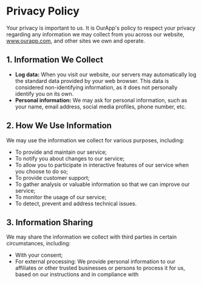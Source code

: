 # Privacy Policy

Your privacy is important to us. It is OurApp's policy to respect your privacy regarding any information we may collect from you across our website, www.ourapp.com, and other sites we own and operate.

## 1. Information We Collect

- **Log data:** When you visit our website, our servers may automatically log the standard data provided by your web browser. This data is considered non-identifying information, as it does not personally identify you on its own.
- **Personal information:** We may ask for personal information, such as your name, email address, social media profiles, phone number, etc.

## 2. How We Use Information

We may use the information we collect for various purposes, including:

- To provide and maintain our service;
- To notify you about changes to our service;
- To allow you to participate in interactive features of our service when you choose to do so;
- To provide customer support;
- To gather analysis or valuable information so that we can improve our service;
- To monitor the usage of our service;
- To detect, prevent and address technical issues.

## 3. Information Sharing

We may share the information we collect with third parties in certain circumstances, including:

- With your consent;
- For external processing: We provide personal information to our affiliates or other trusted businesses or persons to process it for us, based on our instructions and in compliance with
